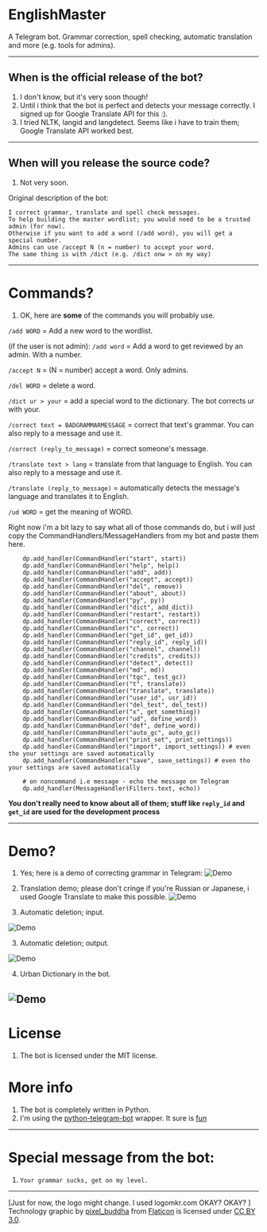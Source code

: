 # EnglishMaster
A Telegram bot. Grammar correction, spell checking, automatic translation and more (e.g. tools for admins).

-----------

## When is the official release of the bot?
1. I don't know, but it's very soon though!
2. Until i think that the bot is perfect and detects your message correctly. I signed up for Google Translate API for this :).
3. I tried NLTK, langid and langdetect. Seems like i have to train them; Google Translate API worked best.

-----------

## When will you release the source code?
1. Not very soon.

Original description of the bot:
```
I correct grammar, translate and spell check messages. 
To help building the master wordlist; you would need to be a trusted admin (for now).
Otherwise if you want to add a word (/add word), you will get a special number. 
Admins can use /accept N (n = number) to accept your word. 
The same thing is with /dict (e.g. /dict onw > on my way)

```

-----------

# Commands?
1. OK, here are __some__ of the commands you will probably use.

`/add WORD` = Add a new word to the wordlist.

(if the user is not admin):
`/add word` = Add a word to get reviewed by an admin. With a number.

`/accept N` = (N = number) accept a word. Only admins.

`/del WORD` = delete a word.

`/dict ur > your` = add a special word to the dictionary. The bot corrects ur with your.

`/correct text = BADGRAMMARMESSAGE` = correct that text's grammar. You can also reply to a message and use it. 

`/correct (reply_to_message)` = correct someone's message. 

`/translate text > lang` = translate from that language to English. You can also reply to a message and use it.

`/translate (reply_to_message)` = automatically detects the message's language and translates it to English.

`/ud WORD` = get the meaning of WORD.

Right now i'm a bit lazy to say what all of those commands do, but i will just copy the CommandHandlers/MessageHandlers from  my bot and paste them here.
```
    dp.add_handler(CommandHandler("start", start))
    dp.add_handler(CommandHandler("help", help))
    dp.add_handler(CommandHandler("add", add))
    dp.add_handler(CommandHandler("accept", accept))
    dp.add_handler(CommandHandler("del", remove))
    dp.add_handler(CommandHandler("about", about))
    dp.add_handler(CommandHandler("py", py))
    dp.add_handler(CommandHandler("dict", add_dict))
    dp.add_handler(CommandHandler("restart", restart))
    dp.add_handler(CommandHandler("correct", correct))
    dp.add_handler(CommandHandler("c", correct))
    dp.add_handler(CommandHandler("get_id", get_id))
    dp.add_handler(CommandHandler("reply_id", reply_id))
    dp.add_handler(CommandHandler("channel", channel))
    dp.add_handler(CommandHandler("credits", credits))
    dp.add_handler(CommandHandler("detect", detect))
    dp.add_handler(CommandHandler("md", md))
    dp.add_handler(CommandHandler("tgc", test_gc))
    dp.add_handler(CommandHandler("t", translate))
    dp.add_handler(CommandHandler("translate", translate))
    dp.add_handler(CommandHandler("user_id", usr_id))
    dp.add_handler(CommandHandler("del_test", del_test))
    dp.add_handler(CommandHandler("x", get_something))
    dp.add_handler(CommandHandler("ud", define_word))
    dp.add_handler(CommandHandler("def", define_word))
    dp.add_handler(CommandHandler("auto_gc", auto_gc))
    dp.add_handler(CommandHandler("print_set", print_settings)) 
    dp.add_handler(CommandHandler("import", import_settings)) # even tho your settings are saved automatically
    dp.add_handler(CommandHandler("save", save_settings)) # even tho your settings are saved automatically
    
    # on noncommand i.e message - echo the message on Telegram
    dp.add_handler(MessageHandler(Filters.text, echo))
```

__You don't really need to know about all of them; stuff like `reply_id` and `get_id` are used for the development process__

-----------

# Demo?
1. Yes; here is a demo of correcting grammar in Telegram:
![Demo](https://i.imgur.com/dz0Ohef.png)

2. Translation demo; please don't cringe if you're Russian or Japanese, i used Google Translate to make this possible.
![Demo](https://i.imgur.com/lH4LvmE.png)

3. Automatic deletion; input.

![Demo](https://i.imgur.com/ddd0xee.png)

3. Automatic deletion; output.

![Demo](https://i.imgur.com/reSkzu1.png)

4. Urban Dictionary in the bot.

![Demo](https://i.imgur.com/K7U2C4K.png)
-----------

# License
1. The bot is licensed under the MIT license.

# More info
1. The bot is completely written in Python. 
2. I'm using the [python-telegram-bot](https://github.com/python-telegram-bot/python-telegram-bot) wrapper. It sure is [fun](https://python-telegram-bot.org/)

----------

# Special message from the bot:
1. `Your grammar sucks, get on my level.`

----------
[Just for now, the logo might change. I used logomkr.com OKAY? OKAY? ]
Technology graphic by <a href="http://www.flaticon.com/authors/pixel-buddha">pixel_buddha</a> from <a href="http://www.flaticon.com/">Flaticon</a> is licensed under <a href="http://creativecommons.org/licenses/by/3.0/" title="Creative Commons BY 3.0">CC BY 3.0</a>.
